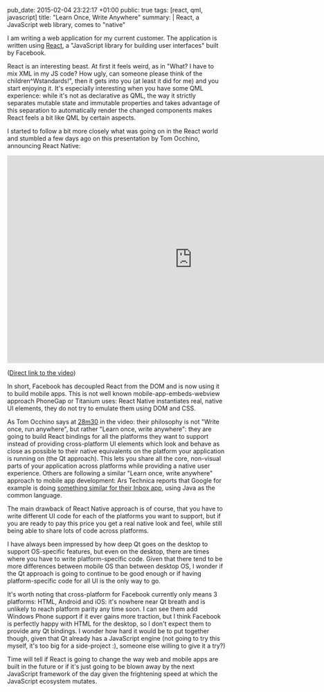 pub_date: 2015-02-04 23:22:17 +01:00
public: true
tags: [react, qml, javascript]
title: "Learn Once, Write Anywhere"
summary: |
    React, a JavaScript web library, comes to "native"

I am writing a web application for my current customer. The application is written using [React][], a "JavaScript library for building user interfaces" built by Facebook.

React is an interesting beast. At first it feels weird, as in "What? I have to mix XML in my JS code? How ugly, can someone please think of the children^Wstandards!", then it gets into you (at least it did for me) and you start enjoying it. It's especially interesting when you have some QML experience: while it's not as declarative as QML, the way it strictly separates mutable state and immutable properties and takes advantage of this separation to automatically render the changed components makes React feels a bit like QML by certain aspects.

I started to follow a bit more closely what was going on in the React world and stumbled a few days ago on this presentation by Tom Occhino, announcing React Native:

<iframe width="853" height="480" src="https://www.youtube.com/embed/KVZ-P-ZI6W4?rel=0" frameborder="0" allowfullscreen>
</iframe>

([Direct link to the video](https://www.youtube.com/watch?v=KVZ-P-ZI6W4))

In short, Facebook has decoupled React from the DOM and is now using it to build mobile apps. This is not well known mobile-app-embeds-webview approach PhoneGap or Titanium uses: React Native instantiates real, native UI elements, they do not try to emulate them using DOM and CSS.

As Tom Occhino says at [28m30](https://www.youtube.com/watch?v=KVZ-P-ZI6W4&feature=youtu.be&t=28m30s) in the video: their philosophy is not "Write once, run anywhere", but rather "Learn once, write anywhere": they are going to build React bindings for all the platforms they want to support instead of providing cross-platform UI elements which look and behave as close as possible to their native equivalents on the platform your application is running on (the Qt approach). This lets you share all the core, non-visual parts of your application across platforms while providing a native user experience. Others are following a similar "Learn once, write anywhere" approach to mobile app development: Ars Technica reports that Google for example is doing [something similar for their Inbox app][inbox], using Java as the common language.

[inbox]: http://arstechnica.com/information-technology/2014/11/how-google-inbox-shares-70-of-its-code-across-android-ios-and-the-web/

The main drawback of React Native approach is of course, that you have to write different UI code for each of the platforms you want to support, but if you are ready to pay this price you get a real native look and feel, while still being able to share lots of code across platforms.

I have always been impressed by how deep Qt goes on the desktop to support OS-specific features, but even on the desktop, there are times where you have to write platform-specific code. Given that there tend to be more differences between mobile OS than between desktop OS, I wonder if the Qt approach is going to continue to be good enough or if having platform-specific code for all UI is the only way to go.

It's worth noting that cross-platform for Facebook currently only means 3 platforms: HTML, Android and iOS: it's nowhere near Qt breath and is unlikely to reach platform parity any time soon. I can see them add Windows Phone support if it ever gains more traction, but I think Facebook is perfectly happy with HTML for the desktop, so I don't expect them to provide any Qt bindings. I wonder how hard it would be to put together though, given that Qt already has a JavaScript engine (not going to try this myself, it's too big for a side-project :), someone else willing to give it a try?)

Time will tell if React is going to change the way web and mobile apps are built in the future or if it's just going to be blown away by the next JavaScript framework of the day given the frightening speed at which the JavaScript ecosystem mutates.

[React]: http://facebook.github.io/react/
